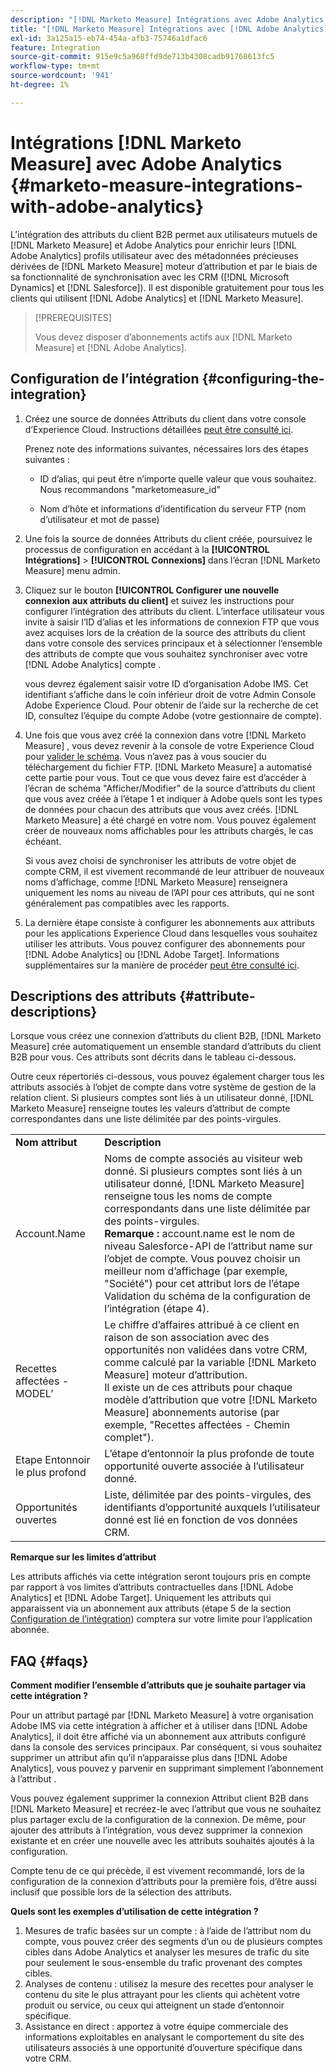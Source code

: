 ```yaml
---
description: "[!DNL Marketo Measure] Intégrations avec Adobe Analytics - [!DNL Marketo Measure]"
title: "[!DNL Marketo Measure] Intégrations avec [!DNL Adobe Analytics]"
exl-id: 3a125a15-eb74-454a-afb3-75746a1dfac6
feature: Integration
source-git-commit: 915e9c5a968ffd9de713b4308cadb91768613fc5
workflow-type: tm+mt
source-wordcount: '941'
ht-degree: 1%

---
```


# Intégrations [!DNL Marketo Measure] avec Adobe Analytics {#marketo-measure-integrations-with-adobe-analytics}

L’intégration des attributs du client B2B permet aux utilisateurs mutuels de [!DNL Marketo Measure] et Adobe Analytics pour enrichir leurs [!DNL Adobe Analytics] profils utilisateur avec des métadonnées précieuses dérivées de [!DNL Marketo Measure] moteur d’attribution et par le biais de sa fonctionnalité de synchronisation avec les CRM ([!DNL Microsoft Dynamics] et [!DNL Salesforce]). Il est disponible gratuitement pour tous les clients qui utilisent [!DNL Adobe Analytics] et [!DNL Marketo Measure].

>[!PREREQUISITES]
>
>Vous devez disposer d’abonnements actifs aux [!DNL Marketo Measure] et [!DNL Adobe Analytics].

## Configuration de l’intégration {#configuring-the-integration}

1. Créez une source de données Attributs du client dans votre console d’Experience Cloud. Instructions détaillées [peut être consulté ici](https://experienceleague.adobe.com/docs/core-services/interface/services/customer-attributes/t-crs-usecase.html).

   Prenez note des informations suivantes, nécessaires lors des étapes suivantes :

   * ID d’alias, qui peut être n’importe quelle valeur que vous souhaitez. Nous recommandons &quot;marketomeasure_id&quot;

   * Nom d’hôte et informations d’identification du serveur FTP (nom d’utilisateur et mot de passe)

1. Une fois la source de données Attributs du client créée, poursuivez le processus de configuration en accédant à la **[!UICONTROL Intégrations]** > **[!UICONTROL Connexions]** dans l’écran [!DNL Marketo Measure] menu admin.

1. Cliquez sur le bouton **[!UICONTROL Configurer une nouvelle connexion aux attributs du client]** et suivez les instructions pour configurer l’intégration des attributs du client. L’interface utilisateur vous invite à saisir l’ID d’alias et les informations de connexion FTP que vous avez acquises lors de la création de la source des attributs du client dans votre console des services principaux et à sélectionner l’ensemble des attributs de compte que vous souhaitez synchroniser avec votre [!DNL Adobe Analytics] compte .

   vous devrez également saisir votre ID d’organisation Adobe IMS. Cet identifiant s’affiche dans le coin inférieur droit de votre Admin Console Adobe Experience Cloud. Pour obtenir de l’aide sur la recherche de cet ID, consultez l’équipe du compte Adobe (votre gestionnaire de compte).

1. Une fois que vous avez créé la connexion dans votre [!DNL Marketo Measure] , vous devez revenir à la console de votre Experience Cloud pour [valider le schéma](https://experienceleague.adobe.com/docs/core-services/interface/services/customer-attributes/validate-schema.html?lang=en). Vous n’avez pas à vous soucier du téléchargement du fichier FTP. [!DNL Marketo Measure] a automatisé cette partie pour vous. Tout ce que vous devez faire est d’accéder à l’écran de schéma &quot;Afficher/Modifier&quot; de la source d’attributs du client que vous avez créée à l’étape 1 et indiquer à Adobe quels sont les types de données pour chacun des attributs que vous avez créés. [!DNL Marketo Measure] a été chargé en votre nom. Vous pouvez également créer de nouveaux noms affichables pour les attributs chargés, le cas échéant.

   Si vous avez choisi de synchroniser les attributs de votre objet de compte CRM, il est vivement recommandé de leur attribuer de nouveaux noms d’affichage, comme [!DNL Marketo Measure] renseignera uniquement les noms au niveau de l’API pour ces attributs, qui ne sont généralement pas compatibles avec les rapports.

1. La dernière étape consiste à configurer les abonnements aux attributs pour les applications Experience Cloud dans lesquelles vous souhaitez utiliser les attributs. Vous pouvez configurer des abonnements pour [!DNL Adobe Analytics] ou [!DNL Adobe Target].  Informations supplémentaires sur la manière de procéder [peut être consulté ici](https://experienceleague.adobe.com/docs/core-services/interface/customer-attributes/subscription.html).

## Descriptions des attributs {#attribute-descriptions}

Lorsque vous créez une connexion d’attributs du client B2B, [!DNL Marketo Measure] crée automatiquement un ensemble standard d’attributs du client B2B pour vous. Ces attributs sont décrits dans le tableau ci-dessous.

Outre ceux répertoriés ci-dessous, vous pouvez également charger tous les attributs associés à l’objet de compte dans votre système de gestion de la relation client. Si plusieurs comptes sont liés à un utilisateur donné, [!DNL Marketo Measure] renseigne toutes les valeurs d’attribut de compte correspondantes dans une liste délimitée par des points-virgules.

<table> 
 <colgroup> 
  <col> 
  <col> 
 </colgroup> 
 <tbody> 
  <tr> 
   <td><b>Nom attribut</b></td> 
   <td><b>Description</b></td>
  </tr> 
  <tr> 
   <td>Account.Name</td> 
   <td>Noms de compte associés au visiteur web donné. Si plusieurs comptes sont liés à un utilisateur donné, [!DNL Marketo Measure] renseigne tous les noms de compte correspondants dans une liste délimitée par des points-virgules.<br/>
   <strong>Remarque :</strong> account.name est le nom de niveau Salesforce-API de l’attribut name sur l’objet de compte. Vous pouvez choisir un meilleur nom d’affichage (par exemple, "Société") pour cet attribut lors de l’étape Validation du schéma de la configuration de l’intégration (étape 4).</td>
  </tr>
  <tr> 
   <td>Recettes affectées - MODEL’</td> 
   <td>Le chiffre d’affaires attribué à ce client en raison de son association avec des opportunités non validées dans votre CRM, comme calculé par la variable [!DNL Marketo Measure] moteur d’attribution.<br/>
   Il existe un de ces attributs pour chaque modèle d’attribution que votre [!DNL Marketo Measure] abonnements autorise (par exemple, "Recettes affectées - Chemin complet").</td>
  </tr>
  <tr> 
   <td>Etape Entonnoir le plus profond</td> 
   <td>L’étape d’entonnoir la plus profonde de toute opportunité ouverte associée à l’utilisateur donné.</td>
  </tr>
  <tr> 
   <td>Opportunités ouvertes</td> 
   <td>Liste, délimitée par des points-virgules, des identifiants d’opportunité auxquels l’utilisateur donné est lié en fonction de vos données CRM.</td>
  </tr> 
 </tbody> 
</table>

**Remarque sur les limites d’attribut**

Les attributs affichés via cette intégration seront toujours pris en compte par rapport à vos limites d’attributs contractuelles dans [!DNL Adobe Analytics] et [!DNL Adobe Target]. Uniquement les attributs qui apparaissent via un abonnement aux attributs (étape 5 de la section [Configuration de l’intégration](#configuring-the-integration)) comptera sur votre limite pour l’application abonnée.

## FAQ {#faqs}

**Comment modifier l’ensemble d’attributs que je souhaite partager via cette intégration ?**

Pour un attribut partagé par [!DNL Marketo Measure] à votre organisation Adobe IMS via cette intégration à afficher et à utiliser dans [!DNL Adobe Analytics], il doit être affiché via un abonnement aux attributs configuré dans la console des services principaux. Par conséquent, si vous souhaitez supprimer un attribut afin qu’il n’apparaisse plus dans [!DNL Adobe Analytics], vous pouvez y parvenir en supprimant simplement l’abonnement à l’attribut .

Vous pouvez également supprimer la connexion Attribut client B2B dans [!DNL Marketo Measure] et recréez-le avec l’attribut que vous ne souhaitez plus partager exclu de la configuration de la connexion. De même, pour ajouter des attributs à l’intégration, vous devez supprimer la connexion existante et en créer une nouvelle avec les attributs souhaités ajoutés à la configuration.

Compte tenu de ce qui précède, il est vivement recommandé, lors de la configuration de la connexion d’attributs pour la première fois, d’être aussi inclusif que possible lors de la sélection des attributs.

**Quels sont les exemples d’utilisation de cette intégration ?**

1. Mesures de trafic basées sur un compte : à l’aide de l’attribut nom du compte, vous pouvez créer des segments d’un ou de plusieurs comptes cibles dans Adobe Analytics et analyser les mesures de trafic du site pour seulement le sous-ensemble du trafic provenant des comptes cibles.
1. Analyses de contenu : utilisez la mesure des recettes pour analyser le contenu du site le plus attrayant pour les clients qui achètent votre produit ou service, ou ceux qui atteignent un stade d’entonnoir spécifique.
1. Assistance en direct : apportez à votre équipe commerciale des informations exploitables en analysant le comportement du site des utilisateurs associés à une opportunité d’ouverture spécifique dans votre CRM.
